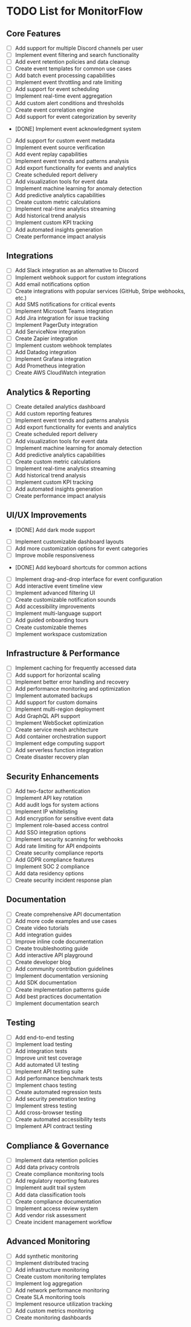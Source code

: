 # TODO List for MonitorFlow

## Core Features

- [ ] Add support for multiple Discord channels per user
- [ ] Implement event filtering and search functionality
- [ ] Add event retention policies and data cleanup
- [ ] Create event templates for common use cases
- [ ] Add batch event processing capabilities
- [ ] Implement event throttling and rate limiting
- [ ] Add support for event scheduling
- [ ] Implement real-time event aggregation
- [ ] Add custom alert conditions and thresholds
- [ ] Create event correlation engine
- [ ] Add support for event categorization by severity
- [DONE] Implement event acknowledgment system
- [ ] Add support for custom event metadata
- [ ] Implement event source verification
- [ ] Add event replay capabilities
- [ ] Implement event trends and patterns analysis
- [ ] Add export functionality for events and analytics
- [ ] Create scheduled report delivery
- [ ] Add visualization tools for event data
- [ ] Implement machine learning for anomaly detection
- [ ] Add predictive analytics capabilities
- [ ] Create custom metric calculations
- [ ] Implement real-time analytics streaming
- [ ] Add historical trend analysis
- [ ] Implement custom KPI tracking
- [ ] Add automated insights generation
- [ ] Create performance impact analysis

## Integrations

- [ ] Add Slack integration as an alternative to Discord
- [ ] Implement webhook support for custom integrations
- [ ] Add email notifications option
- [ ] Create integrations with popular services (GitHub, Stripe webhooks, etc.)
- [ ] Add SMS notifications for critical events
- [ ] Implement Microsoft Teams integration
- [ ] Add Jira integration for issue tracking
- [ ] Implement PagerDuty integration
- [ ] Add ServiceNow integration
- [ ] Create Zapier integration
- [ ] Implement custom webhook templates
- [ ] Add Datadog integration
- [ ] Implement Grafana integration
- [ ] Add Prometheus integration
- [ ] Create AWS CloudWatch integration

## Analytics & Reporting

- [ ] Create detailed analytics dashboard
- [ ] Add custom reporting features
- [ ] Implement event trends and patterns analysis
- [ ] Add export functionality for events and analytics
- [ ] Create scheduled report delivery
- [ ] Add visualization tools for event data
- [ ] Implement machine learning for anomaly detection
- [ ] Add predictive analytics capabilities
- [ ] Create custom metric calculations
- [ ] Implement real-time analytics streaming
- [ ] Add historical trend analysis
- [ ] Implement custom KPI tracking
- [ ] Add automated insights generation
- [ ] Create performance impact analysis

## UI/UX Improvements

- [DONE] Add dark mode support
- [ ] Implement customizable dashboard layouts
- [ ] Add more customization options for event categories
- [ ] Improve mobile responsiveness
- [DONE] Add keyboard shortcuts for common actions
- [ ] Implement drag-and-drop interface for event configuration
- [ ] Add interactive event timeline view
- [ ] Implement advanced filtering UI
- [ ] Create customizable notification sounds
- [ ] Add accessibility improvements
- [ ] Implement multi-language support
- [ ] Add guided onboarding tours
- [ ] Create customizable themes
- [ ] Implement workspace customization

## Infrastructure & Performance

- [ ] Implement caching for frequently accessed data
- [ ] Add support for horizontal scaling
- [ ] Implement better error handling and recovery
- [ ] Add performance monitoring and optimization
- [ ] Implement automated backups
- [ ] Add support for custom domains
- [ ] Implement multi-region deployment
- [ ] Add GraphQL API support
- [ ] Implement WebSocket optimization
- [ ] Create service mesh architecture
- [ ] Add container orchestration support
- [ ] Implement edge computing support
- [ ] Add serverless function integration
- [ ] Create disaster recovery plan

## Security Enhancements

- [ ] Add two-factor authentication
- [ ] Implement API key rotation
- [ ] Add audit logs for system actions
- [ ] Implement IP whitelisting
- [ ] Add encryption for sensitive event data
- [ ] Implement role-based access control
- [ ] Add SSO integration options
- [ ] Implement security scanning for webhooks
- [ ] Add rate limiting for API endpoints
- [ ] Create security compliance reports
- [ ] Add GDPR compliance features
- [ ] Implement SOC 2 compliance
- [ ] Add data residency options
- [ ] Create security incident response plan

## Documentation

- [ ] Create comprehensive API documentation
- [ ] Add more code examples and use cases
- [ ] Create video tutorials
- [ ] Add integration guides
- [ ] Improve inline code documentation
- [ ] Create troubleshooting guide
- [ ] Add interactive API playground
- [ ] Create developer blog
- [ ] Add community contribution guidelines
- [ ] Implement documentation versioning
- [ ] Add SDK documentation
- [ ] Create implementation patterns guide
- [ ] Add best practices documentation
- [ ] Implement documentation search

## Testing

- [ ] Add end-to-end testing
- [ ] Implement load testing
- [ ] Add integration tests
- [ ] Improve unit test coverage
- [ ] Add automated UI testing
- [ ] Implement API testing suite
- [ ] Add performance benchmark tests
- [ ] Implement chaos testing
- [ ] Create automated regression tests
- [ ] Add security penetration testing
- [ ] Implement stress testing
- [ ] Add cross-browser testing
- [ ] Create automated accessibility tests
- [ ] Implement API contract testing

## Compliance & Governance

- [ ] Implement data retention policies
- [ ] Add data privacy controls
- [ ] Create compliance monitoring tools
- [ ] Add regulatory reporting features
- [ ] Implement audit trail system
- [ ] Add data classification tools
- [ ] Create compliance documentation
- [ ] Implement access review system
- [ ] Add vendor risk assessment
- [ ] Create incident management workflow

## Advanced Monitoring

- [ ] Add synthetic monitoring
- [ ] Implement distributed tracing
- [ ] Add infrastructure monitoring
- [ ] Create custom monitoring templates
- [ ] Implement log aggregation
- [ ] Add network performance monitoring
- [ ] Create SLA monitoring tools
- [ ] Implement resource utilization tracking
- [ ] Add custom metrics monitoring
- [ ] Create monitoring dashboards